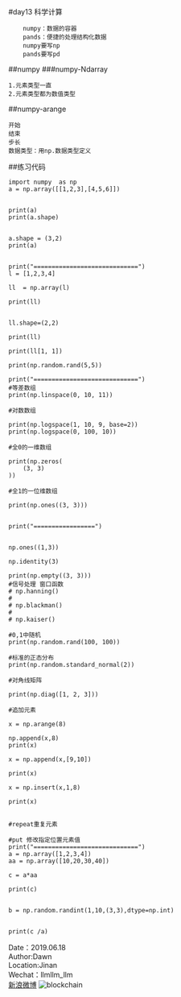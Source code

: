 #day13 科学计算

        
        numpy：数据的容器
        pands：便捷的处理结构化数据
        numpy要写np
        pands要写pd
        
##numpy
###numpy-Ndarray
    
    1.元素类型一直
    2.元素类型都为数值类型
##numpy-arange
    
    开始
    结束
    步长 
    数据类型：用np.数据类型定义
    
    
    
##练习代码
    
    import numpy  as np
    a = np.array([[1,2,3],[4,5,6]])
    
    
    print(a)
    print(a.shape)
    
    
    a.shape = (3,2)
    print(a)
    
    
    print("=============================")
    l = [1,2,3,4]
    
    ll  = np.array(l)
    
    print(ll)
    
    
    ll.shape=(2,2)
    
    print(ll)
    
    print(ll[1, 1])
    
    print(np.random.rand(5,5))
    
    print("=============================")
    #等差数组
    print(np.linspace(0, 10, 11))
    
    #对数数组
    
    print(np.logspace(1, 10, 9, base=2))
    print(np.logspace(0, 100, 10))
    
    #全0的一维数组
    
    print(np.zeros(
        (3, 3)
    ))
    
    #全1的一位维数组
    
    print(np.ones((3, 3)))
    
    
    print("=================")
    
    
    np.ones((1,3))
    
    np.identity(3)
    
    print(np.empty((3, 3)))
    #信号处理 窗口函数
    # np.hanning()
    #
    # np.blackman()
    #
    # np.kaiser()
    
    #0,1中随机
    print(np.random.rand(100, 100))
    
    #标准的正态分布
    print(np.random.standard_normal(2))
    
    #对角线矩阵
    
    print(np.diag([1, 2, 3]))
    
    #追加元素
    
    x = np.arange(8)
    
    np.append(x,8)
    print(x)
    
    x = np.append(x,[9,10])
    
    print(x)
    
    x = np.insert(x,1,8)
    
    print(x)
    
    
    #repeat重复元素
    
    #put 修改指定位置元素值
    print("=============================")
    a = np.array([1,2,3,4])
    aa = np.array([10,20,30,40])
    
    c = a*aa
    
    print(c)
    
    
    b = np.random.randint(1,10,(3,3),dtype=np.int)
    
    
    print(c /a)


Date：2019.06.18  
Author:Dawn  
Location:Jinan   
Wechat：llmllm_llm  
[新浪微博](https://weibo.com/u/5034954422)
![blockchain](https://ss0.bdstatic.com/70cFvHSh_Q1YnxGkpoWK1HF6hhy/it/u=702257389,1274025419&fm=27&gp=0.jpg "区块链")

        
        